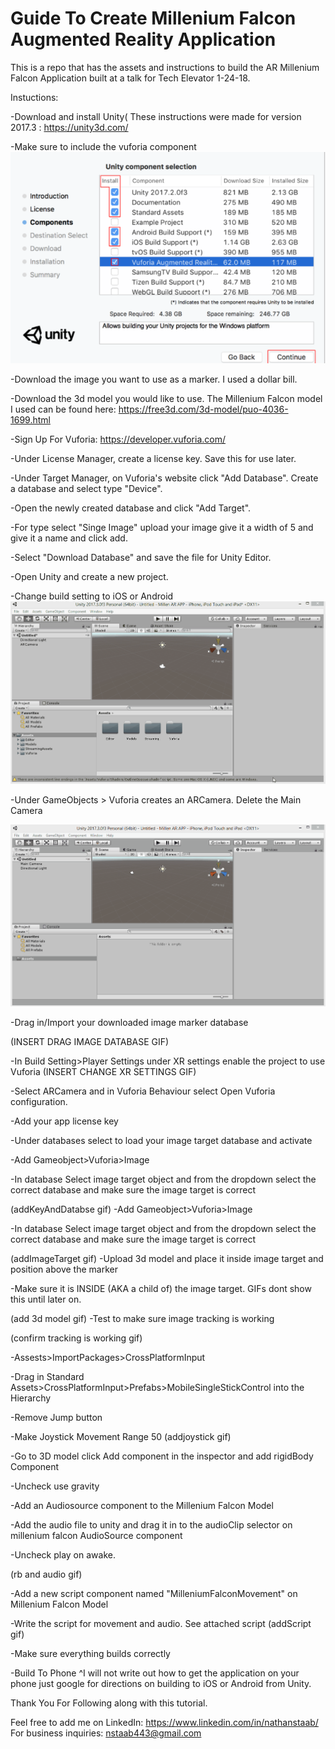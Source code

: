 # Guide To Create Millenium Falcon Augmented Reality Application

This is a repo that has the assets and instructions to build the AR Millenium Falcon Application built at a talk for Tech Elevator 1-24-18.

Instuctions:

-Download and install Unity( These instructions were made for version 2017.3 : https://unity3d.com/

-Make sure to include the vuforia component
![alt text](https://github.com/nstaab1/ARPresentationAppWalkThrough/blob/master/screenshots/vuforiaInstallation%200.png)

-Download the image you want to use as a marker. I used a dollar bill.

-Download the 3d model you would like to use. The Millenium Falcon model I used can be found here: https://free3d.com/3d-model/puo-4036-1699.html

-Sign Up For Vuforia: https://developer.vuforia.com/

-Under License Manager, create a license key. Save this for use later.

-Under Target Manager, on Vuforia's website click "Add Database". Create a database and select type "Device".

-Open the newly created database and click "Add Target".

-For type select "Singe Image" upload your image give it a width of 5 and give it a name and click add.

-Select "Download Database" and save the file for Unity Editor.

-Open Unity and create a new project.

-Change build setting to iOS or Android
![alt text](https://github.com/nstaab1/ARPresentationAppWalkThrough/blob/master/screenshots/changeBuildSettings.gif)

-Under GameObjects > Vuforia creates an ARCamera. Delete the Main Camera

![alt text](https://github.com/nstaab1/ARPresentationAppWalkThrough/blob/master/screenshots/addArCamera.gif)

-Drag in/Import your downloaded image marker database

(INSERT DRAG IMAGE DATABASE GIF)

-In Build Setting>Player Settings under XR settings enable the project to use Vuforia
(INSERT CHANGE XR SETTINGS GIF)

-Select ARCamera and in Vuforia Behaviour select Open Vuforia configuration.

-Add your app license key

-Under databases select to load your image target database and activate

-Add Gameobject>Vuforia>Image	

-In database Select image target object and from the dropdown select the correct database and make sure the image target is correct

(addKeyAndDatabse gif)
-Add Gameobject>Vuforia>Image	

-In database Select image target object and from the dropdown select the correct database and make sure the image target is correct

(addImageTarget gif)
-Upload 3d model and place it inside image target and position above the marker

-Make sure it is INSIDE (AKA a child of) the image target. GIFs dont show this until later on.

(add 3d model gif)
-Test to make sure image tracking is working

(confirm tracking is working gif)

-Assests>ImportPackages>CrossPlatformInput

-Drag in Standard Assets>CrossPlatformInput>Prefabs>MobileSingleStickControl into the Hierarchy

-Remove Jump button

-Make Joystick Movement Range 50
(addjoystick gif)

-Go to 3D model  click Add component in the inspector and add rigidBody Component

-Uncheck use gravity

-Add an Audiosource component to the Millenium Falcon Model

-Add the audio file to unity and drag it in to the audioClip selector on millenium falcon AudioSource component

-Uncheck play on awake.

(rb and audio gif)

-Add a new script component named "MilleniumFalconMovement" on Millenium Falcon Model

-Write the script for movement and audio. See attached script
(addScript gif)

-Make sure everything builds correctly



-Build To Phone
^I will not write out how to get the application on your phone just google for directions on building to iOS or Android from Unity.


Thank You For Following along with this tutorial. 

Feel free to add me on LinkedIn: https://www.linkedin.com/in/nathanstaab/
For business inquiries: nstaab443@gmail.com




